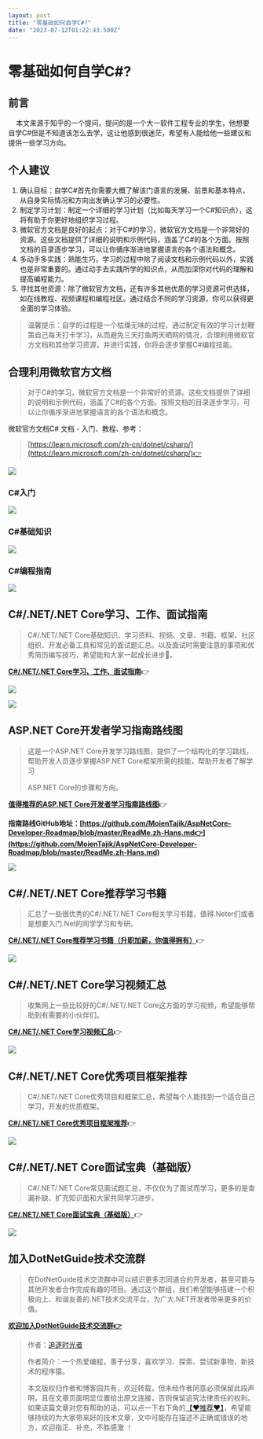 ```yaml
---
layout: post
title: "零基础如何自学C#?"
date: "2023-07-12T01:22:43.500Z"
---
```

零基础如何自学C#?
==========

前言
--

    本文来源于知乎的一个提问，提问的是一个大一软件工程专业的学生，他想要自学C#但是不知道该怎么去学，这让他感到很迷茫，希望有人能给他一些建议和提供一些学习方向。

个人建议
----

1.  确认目标：自学C#首先你需要大概了解该门语言的发展、前景和基本特点，从自身实际情况和方向出发确认学习的必要性。
2.  制定学习计划：制定一个详细的学习计划（比如每天学习一个C#知识点），这将有助于你更好地组织学习过程。
3.  微软官方文档是良好的起点：对于C#的学习，微软官方文档是一个非常好的资源。这些文档提供了详细的说明和示例代码，涵盖了C#的各个方面。按照文档的目录逐步学习，可以让你循序渐进地掌握语言的各个语法和概念。
4.  多动手多实践：熟能生巧，学习的过程中除了阅读文档和示例代码以外，实践也是非常重要的。通过动手去实践所学的知识点，从而加深你对代码的理解和提高编程能力。
5.  寻找其他资源：除了微软官方文档，还有许多其他优质的学习资源可供选择，如在线教程、视频课程和编程社区。通过结合不同的学习资源，你可以获得更全面的学习体验。

> 温馨提示：自学的过程是一个枯燥无味的过程，通过制定有效的学习计划鞭策自己每天打卡学习，从而避免三天打鱼两天晒网的情况，合理利用微软官方文档和其他学习资源，并进行实践，你将会逐步掌握C#编程技能。

合理利用微软官方文档
----------

> 对于C#的学习，微软官方文档是一个非常好的资源。这些文档提供了详细的说明和示例代码，涵盖了C#的各个方面。按照文档的目录逐步学习，可以让你循序渐进地掌握语言的各个语法和概念。

微软官方文档C# 文档 - 入门、教程、参考：

> [https://learn.microsoft.com/zh-cn/dotnet/csharp/](https://learn.microsoft.com/zh-cn/dotnet/csharp/)👉

![](https://img2023.cnblogs.com/blog/1336199/202307/1336199-20230709170410670-514415596.png)

### C#入门

![](https://img2023.cnblogs.com/blog/1336199/202307/1336199-20230709170433993-495276835.png)

### C#基础知识

![](https://img2023.cnblogs.com/blog/1336199/202307/1336199-20230709170455971-1006702013.png)

### C#编程指南

![](https://img2023.cnblogs.com/blog/1336199/202307/1336199-20230709170511337-363304824.png)

C#/.NET/.NET Core学习、工作、面试指南
---------------------------

> C#/.NET/.NET Core基础知识、学习资料、视频、文章、书籍、框架、社区组织、开发必备工具和常见的面试题汇总。以及面试时需要注意的事项和优秀简历编写技巧，希望能和大家一起成长进步👊。

[**C#/.NET/.NET Core学习、工作、面试指南**](http://mp.weixin.qq.com/s?__biz=MzIxMTUzNzM5Ng==&mid=2247488789&idx=1&sn=44e951b41ed49c4af20830da59f1663c&chksm=9752898ea02500983c78408115fb3fac67232c407c1af097e65a69b20c2465d625e60c766bc9&scene=21#wechat_redirect)👉

![](https://img2023.cnblogs.com/blog/1336199/202307/1336199-20230709170546931-1909895205.png)

![](https://img2023.cnblogs.com/blog/1336199/202307/1336199-20230709170552535-1260133575.png)

ASP.NET Core开发者学习指南路线图
----------------------

> 这是一个ASP.NET Core开发学习路线图，提供了一个结构化的学习路线，帮助开发人员逐步掌握ASP.NET Core框架所需的技能，帮助开发者了解学习
> 
> ASP.NET Core的步骤和方向。

[**值得推荐的ASP.NET Core开发者学习指南路线图**](http://mp.weixin.qq.com/s?__biz=MzIxMTUzNzM5Ng==&mid=2247487740&idx=1&sn=11e5387dca381b2597be348279ebd626&chksm=97528c67a02505712f0f180ffd4af0971fe74ab37f88df44018c9a3ad4f814770877a002a634&scene=21#wechat_redirect)👉

**指南路线GitHub地址：[https://github.com/MoienTajik/AspNetCore-Developer-Roadmap/blob/master/ReadMe.zh-Hans.md👉](https://github.com/MoienTajik/AspNetCore-Developer-Roadmap/blob/master/ReadMe.zh-Hans.md)**

![](https://img2023.cnblogs.com/blog/1336199/202307/1336199-20230709170641077-1400931181.png)

C#/.NET/.NET Core推荐学习书籍
-----------------------

> 汇总了一些很优秀的C#/.NET/.NET Core相关学习书籍，值得.Neter们或者是想要入门.Net的同学学习和专研。

[**C#/.NET/.NET Core推荐学习书籍（升职加薪，你值得拥有）**](http://mp.weixin.qq.com/s?__biz=MzIxMTUzNzM5Ng==&mid=2247487711&idx=1&sn=d60c5ff5f1f203091949713dd3200d1c&chksm=97528c44a0250552678c11d1b319298964c5add775d8609ff390f3be9203d6869f9d2df4c260&scene=21#wechat_redirect)👉

![](https://img2023.cnblogs.com/blog/1336199/202307/1336199-20230709170845682-422450817.png)

C#/.NET/.NET Core学习视频汇总
-----------------------

> 收集网上一些比较好的C#/.NET/.NET Core这方面的学习视频，希望能够帮助到有需要的小伙伴们。

[**C#/.NET/.NET Core学习视频汇总**](http://mp.weixin.qq.com/s?__biz=MzIxMTUzNzM5Ng==&mid=2247487746&idx=1&sn=d2d5d8b309cef1ba72026d502cc71c4a&chksm=97528d99a025048f7c4ef3421478e186728284f03f8c755d8a851472dbf1c319e75babd356a9&scene=21#wechat_redirect)👉

![](https://img2023.cnblogs.com/blog/1336199/202307/1336199-20230709170906673-2006144013.png)

C#/.NET/.NET Core优秀项目框架推荐
-------------------------

> C#/.NET/.NET Core优秀项目和框架汇总，希望每个人能找到一个适合自己学习，开发的优质框架。

[**C#/.NET/.NET Core优秀项目框架推荐**](http://mp.weixin.qq.com/s?__biz=MzIxMTUzNzM5Ng==&mid=2247485418&idx=1&sn=408a44210c21d0ab739ba3108a3f635c&chksm=97529b71a02512679710c370ac85d2deb8b8b5f9298208c69358336445f29a520350b4057c0e&scene=21#wechat_redirect)👉

![](https://img2023.cnblogs.com/blog/1336199/202307/1336199-20230709170928781-1212749366.png)

C#/.NET/.NET Core面试宝典（基础版）
--------------------------

> C#/.NET/.NET Core常见面试题汇总，不仅仅为了面试而学习，更多的是查漏补缺、扩充知识面和大家共同学习进步。

[**C#/.NET/.NET Core面试宝典（基础版）**](http://mp.weixin.qq.com/s?__biz=MzIxMTUzNzM5Ng==&mid=2247486290&idx=1&sn=88784974550bd7fcecd6f1a847568b5b&chksm=975297c9a0251edfbef41f893fe8b3d6075e9dee264c1b2f17b5850a6c4c875999a3f4b1a285&scene=21#wechat_redirect)👉

![](https://img2023.cnblogs.com/blog/1336199/202307/1336199-20230709170950411-915031522.png)

加入DotNetGuide技术交流群
------------------

> 在DotNetGuide技术交流群中可以结识更多志同道合的开发者，甚至可能与其他开发者合作完成有趣的项目。通过这个群组，我们希望能够搭建一个积极向上、和谐友善的.NET技术交流平台，为广大.NET开发者带来更多的价值。

[**欢迎加入DotNetGuide技术交流群👉**](http://mp.weixin.qq.com/s?__biz=MzIxMTUzNzM5Ng==&mid=2247489248&idx=2&sn=7f9aef103d1f8f0e19c23c8aa198353b&chksm=97528a7ba025036d06e366344bb4feb7512ff76acb9d747d7d4cf8912195929e08ef1f0711fe&scene=21#wechat_redirect)

> 作者：[追逐时光者](https://www.cnblogs.com/Can-daydayup/)
> 
> 作者简介：一个热爱编程，善于分享，喜欢学习、探索、尝试新事物，新技术的程序猿。
> 
> 本文版权归作者和博客园共有，欢迎转载，但未经作者同意必须保留此段声明，且在文章页面明显位置给出原文连接，否则保留追究法律责任的权利。如果该篇文章对您有帮助的话，可以点一下右下角的[【♥推荐♥】](javascript:void(0))，希望能够持续的为大家带来好的技术文章，文中可能存在描述不正确或错误的地方，欢迎指正、补充，不胜感激 ！